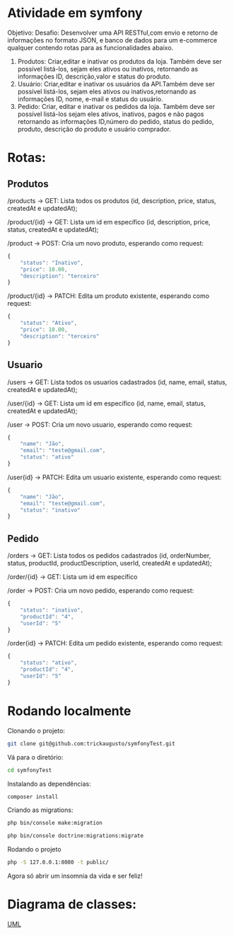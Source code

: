 # Atividade em symfony

Objetivo:
Desafio: Desenvolver uma API RESTful,com envio e retorno de informações no formato JSON, e banco de dados para um e-commerce qualquer contendo rotas para as funcionalidades abaixo.
     
1. Produtos: Criar,editar e inativar os produtos da loja. Também deve ser possível listá-los, sejam eles ativos ou inativos, retornando as informações ID, descrição,valor e status do produto.
2. Usuário: Criar,editar e inativar os usuários da API.Também deve ser possível listá-los, sejam eles ativos ou inativos,retornando as informações ID, nome,  e-mail e status do usuário.
3. Pedido: Criar, editar e inativar os pedidos da loja. Também deve ser possível listá-los sejam eles ativos, inativos, pagos e não pagos retornando as informações ID,número do pedido, status do pedido, produto, descrição do produto e usuário comprador.

# Rotas:

## Produtos
/products -> GET:
Lista todos os produtos (id, description, price, status, createdAt e updatedAt);

/product/{id} -> GET:
Lista um id em específico (id, description, price, status, createdAt e updatedAt);

/product -> POST:
Cria um novo produto, esperando como request:
```javascript
{
	"status": "Inativo",
	"price": 10.00,
	"description": "terceiro"
}
```

/product/{id} -> PATCH:
Edita um produto existente, esperando como request:
```javascript
{
	"status": "Ativo",
	"price": 10.00,
	"description": "terceiro"
}
```

## Usuario
/users -> GET:
Lista todos os usuarios cadastrados (id, name, email, status, createdAt e updatedAt);

/user/{id} -> GET:
Lista um id em específico (id, name, email, status, createdAt e updatedAt);

/user -> POST:
Cria um novo usuario, esperando como request:
```javascript
{
	"name": "Jão",
	"email": "teste@gmail.com",
	"status": "ativo"
}
```

/user{id} -> PATCH:
Edita um usuario existente, esperando como request:
```javascript
{
	"name": "Jão",
	"email": "teste@gmail.com",
	"status": "inativo"
}
```

## Pedido
/orders -> GET:
Lista todos os pedidos cadastrados (id, orderNumber, status, productId, productDescription, userId, createdAt e updatedAt);

/order/{id} -> GET:
Lista um id em específico

/order -> POST:
Cria um novo pedido, esperando como request:
```javascript
{
    "status": "inativo",
    "productId": "4",
    "userId": "5"
}
```

/order{id} -> PATCH:
Edita um pedido existente, esperando como request:
```javascript
{
    "status": "ativo",
    "productId": "4",
    "userId": "5"
}
```

# Rodando localmente

Clonando o projeto:
```bash
git clone git@github.com:trickaugusto/symfonyTest.git
```

Vá para o diretório:
```bash
cd symfonyTest
```

Instalando as dependências:
```bash
composer install
```

Criando as migrations:
```bash
php bin/console make:migration
```

```bash
php bin/console doctrine:migrations:migrate
```

Rodando o projeto
```bash
php -S 127.0.0.1:8080 -t public/
```

Agora só abrir um insomnia da vida e ser feliz!

# Diagrama de classes:
[UML](https://github.com/trickaugusto/symfonyTest/blob/master/UML%20Diagram.png)